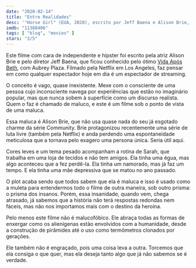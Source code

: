 ```yaml
---
date: "2020-02-14"
title: "Entre Realidades"
desc: '"Horse Girl" (EUA, 2020), escrito por Jeff Baena e Alison Brie, dirigido por Jeff Baena, com Alison Brie, Molly Shannon e Goldenite. Mais um filme bacaninha da Netflix.'
imdb: "11388406"
tags: [ "blog", "movies" ]
stars: "3/5"
---
```

Este filme com cara de independente e hipster foi escrito pela atriz Alison Brie e pelo diretor Jeff Baena, que ficou conhecido pelo ótimo [Vida Após Beth](/life-after-beth), com Aubrey Plaza. Filmado pela Netflix em Los Angeles, faz pensar em como qualquer espectador hoje em dia é um espectador de streaming.

O conceito é vago, quase inexistente. Mexe com o consciente de uma pessoa cujo inconsciente navega por experiências que estão no imaginário popular, mas que nunca sobem à superfície como um discurso realista. Quem o faz é chamado de maluco, e este é um filme sob o ponto de vista de uma maluca.

Essa maluca é Alison Brie, que não usa quase nada do seu já esgotado charme da série Community. Brie protagonizou recentemente uma série de luta livre (também pela Netflix) e anda perdendo uma espontaneidade meticulosa que a tornava pelo exagero uma persona única. Seria útil aqui.

Cores leves e um tema pesado acompanham a rotina de Sarah, que trabalha em uma loja de tecidos e não tem amigos. Ela tinha uma égua, mas algo aconteceu que a fez perdê-la. Ela tinha um namorado, mas já faz um tempo. E ela tinha uma mãe depressiva que se matou no ano passado.

O plot acaba sendo que todos sabem que ela é maluca e isso é usado como a muleta para entendermos todo o filme de outra maneira, sob outro prisma: o prisma dos insanos. Porém, essa insanidade, quando vem, chega atrasado, já sabemos que a história não terá respostas redondas nem fáceis, mas não nos importamos mais com o destino da heroína.

Pelo menos este filme não é malucofóbico. Ele abraça todas as formas de enxergar como os alienígenas estão envolvidos com a humanidade, desde a construção de pirâmides até o uso como termômetros clonados por gerações.

Ele também não é engraçado, pois uma coisa leva a outra. Torcemos que ela consiga o que quer, mas ela deseja tanto algo que já não sabemos se é verdade.
